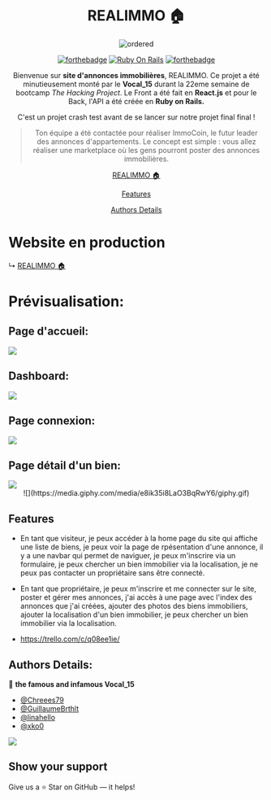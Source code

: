 
<div align='center'>

# REALIMMO 🏠

![ordered](https://media.giphy.com/media/5wWf7GMbT1ZUGTDdTqM/giphy.gif)


[![forthebadge](https://forthebadge.com/images/badges/made-with-javascript.svg)](https://forthebadge.com)
[![Ruby On Rails](https://img.shields.io/badge/Ruby_on_Rails-CC0000?style=for-the-badge&logo=ruby-on-rails&logoColor=white)](https://rubyonrails.org/)
[![forthebadge](https://forthebadge.com/images/badges/built-with-love.svg)](https://forthebadge.com)

Bienvenue sur **site d'annonces immobilières**, REALIMMO. Ce projet a été minutieusement monté par le **Vocal_15** durant la 22eme semaine de bootcamp *The Hacking Project*. Le Front a été fait en **React.js** et pour le Back, l'API a été créée en **Ruby on Rails.**

C'est un projet crash test avant de se lancer sur notre projet final final !


> Ton équipe a été contactée pour réaliser ImmoCoin, le futur leader des annonces d'appartements. Le concept est simple : vous allez réaliser une marketplace où les gens pourront poster des annonces immobilières.



[REALIMMO 🏠](https://marketplace-mvp-front.vercel.app/)

[Features](#features)

[Authors Details](#authors-details)


</div>


# Website en production

↳ [REALIMMO 🏠](https://marketplace-mvp-front.vercel.app/)

# Prévisualisation:

## Page d'accueil:
<img src="./public/assets/images/REALIMMO.1.png">

## Dashboard:
<img src="./public/assets/images/REALIMMO.2.png">

## Page connexion:
<img src="./public/assets/images/REALIMMO.3.png">

## Page détail d'un bien:
<img src="./public/assets/images/REALIMMO.4.png">

<div align="center">
![](https://media.giphy.com/media/e8ik35i8LaO3BqRwY6/giphy.gif)
</div>

## Features

- En tant que visiteur, je peux accéder à la home page du site qui affiche une liste de biens, je peux voir la page de rpésentation d'une annonce, il y a une navbar qui permet de naviguer, je peux m'inscrire via un formulaire, je peux chercher un bien immobilier via la localisation, je ne peux pas contacter un propriétaire sans être connecté. 

- En tant que propriétaire, je peux m'inscrire et me connecter sur le site, poster et gérer mes annonces, j'ai accès à une page avec l'index des annonces que j'ai créées, ajouter des photos des biens immobiliers, ajouter la localisation d'un bien immobilier, je peux chercher un bien immobilier via la localisation.

- https://trello.com/c/q08ee1ie/


## Authors Details:

👤 **the famous and infamous Vocal_15**

- [@Chreees79](https://github.com/Chreees79)
- [@GuillaumeBrthlt](https://github.com/GuillaumeBrthlt)
- [@linahello](https://github.com/linahello)
- [@xko0](https://github.com/xko0) 

![](https://media.giphy.com/media/TloW6lqYWpP0pVsxFr/giphy.gif)


## Show your support

Give us a ⭐ Star on GitHub — it helps!
